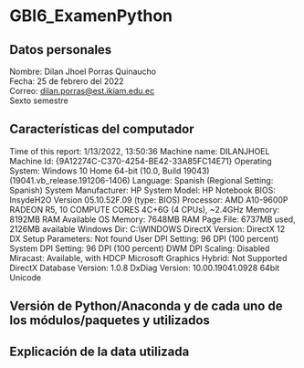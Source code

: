# GBI6_ExamenPython
## Datos personales
Nombre: Dilan Jhoel Porras Quinaucho<br> 
Fecha: 25 de febrero del 2022<br> 
Correo: dilan.porras@est.ikiam.edu.ec<br> 
Sexto semestre<br> 
## Características del computador
Time of this report: 1/13/2022, 13:50:36
             Machine name: DILANJHOEL
               Machine Id: {9A12274C-C370-4254-BE42-33A85FC14E71}
         Operating System: Windows 10 Home 64-bit (10.0, Build 19043) (19041.vb_release.191206-1406)
                 Language: Spanish (Regional Setting: Spanish)
      System Manufacturer: HP
             System Model: HP Notebook
                     BIOS: InsydeH2O Version 05.10.52F.09 (type: BIOS)
                Processor: AMD A10-9600P RADEON R5, 10 COMPUTE CORES 4C+6G (4 CPUs), ~2.4GHz
                   Memory: 8192MB RAM
      Available OS Memory: 7648MB RAM
                Page File: 6737MB used, 2126MB available
              Windows Dir: C:\WINDOWS
          DirectX Version: DirectX 12
      DX Setup Parameters: Not found
         User DPI Setting: 96 DPI (100 percent)
       System DPI Setting: 96 DPI (100 percent)
          DWM DPI Scaling: Disabled
                 Miracast: Available, with HDCP
Microsoft Graphics Hybrid: Not Supported
 DirectX Database Version: 1.0.8
           DxDiag Version: 10.00.19041.0928 64bit Unicode
## Versión de Python/Anaconda y de cada uno de los módulos/paquetes y utilizados
## Explicación de la data utilizada
